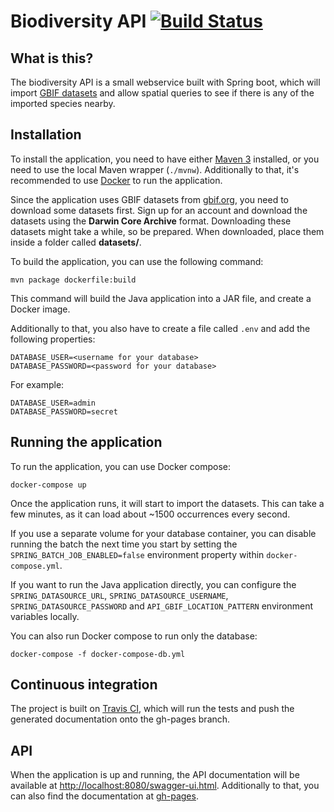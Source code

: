 # Biodiversity API [![Build Status](https://travis-ci.org/g00glen00b/biodiversity-api.svg?branch=master)](https://travis-ci.org/g00glen00b/biodiversity-api)

## What is this?
The biodiversity API is a small webservice built with Spring boot, which will import [GBIF datasets](http://gbif.org)
and allow spatial queries to see if there is any of the imported species nearby.


## Installation
To install the application, you need to have either [Maven 3](https://maven.apache.org) installed, or you need to use
the local Maven wrapper (`./mvnw`). Additionally to that, it's recommended to use [Docker](https://www.docker.com/) to
run the application.

Since the application uses GBIF datasets from [gbif.org](http://gbif.org), you need to download some datasets first.
Sign up for an account and download the datasets using the **Darwin Core Archive** format. Downloading these datasets
might take a while, so be prepared. When downloaded, place them inside a folder called **datasets/**.

To build the application, you can use the following command:

```
mvn package dockerfile:build
```

This command will build the Java application into a JAR file, and create a Docker image.

Additionally to that, you also have to create a file called `.env` and add the following properties:

```
DATABASE_USER=<username for your database>
DATABASE_PASSWORD=<password for your database>
```

For example:

```
DATABASE_USER=admin
DATABASE_PASSWORD=secret
```

## Running the application
To run the application, you can use Docker compose:
```
docker-compose up
```

Once the application runs, it will start to import the datasets. This can take a few minutes, as it can load about
~1500 occurrences every second.

If you use a separate volume for your database container, you can disable running the batch the next time you start by
setting the `SPRING_BATCH_JOB_ENABLED=false` environment property within `docker-compose.yml`.


If you want to run the Java application directly, you can configure the `SPRING_DATASOURCE_URL`,
`SPRING_DATASOURCE_USERNAME`, `SPRING_DATASOURCE_PASSWORD` and `API_GBIF_LOCATION_PATTERN` environment variables
locally.

You can also run Docker compose to run only the database:

```
docker-compose -f docker-compose-db.yml
```

## Continuous integration
The project is built on [Travis CI](https://travis-ci.org/g00glen00b/biodiversity-api), which will run the tests and push the generated documentation onto the gh-pages branch.


## API
When the application is up and running, the API documentation will be available at
[http://localhost:8080/swagger-ui.html](http://localhost:8080/swagger-ui.html). Additionally to that, you can also find
the documentation at [gh-pages](http://g00glen00b.github.io/biodiversity-api).